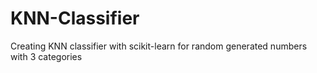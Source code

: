# KNN-Classifier
Creating KNN classifier with scikit-learn for random generated numbers with 3 categories
